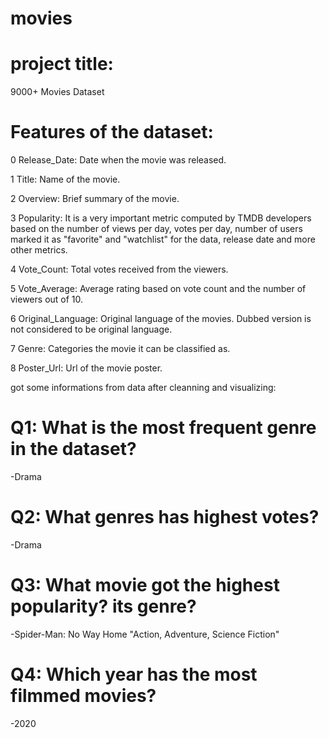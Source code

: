# movies

# project title:

9000+ Movies Dataset

# Features of the dataset:

0 Release_Date: Date when the movie was released.

1 Title: Name of the movie.

2 Overview: Brief summary of the movie.

3 Popularity: It is a very important metric computed by TMDB developers based on the number of views per day, votes per day, number of users marked it as "favorite" and "watchlist" for the data, release date and more other metrics.

4 Vote_Count: Total votes received from the viewers.

5 Vote_Average: Average rating based on vote count and the number of viewers out of 10.

6 Original_Language: Original language of the movies. Dubbed version is not considered to be original language.

7 Genre: Categories the movie it can be classified as.

8 Poster_Url: Url of the movie poster.


got some informations from data after cleanning and visualizing:

# Q1: What is the most frequent genre in the dataset?
-Drama

# Q2: What genres has highest votes?
-Drama

# Q3: What movie got the highest popularity? its genre?
-Spider-Man: No Way Home "Action, Adventure, Science Fiction"

# Q4: Which year has the most filmmed movies?
-2020
